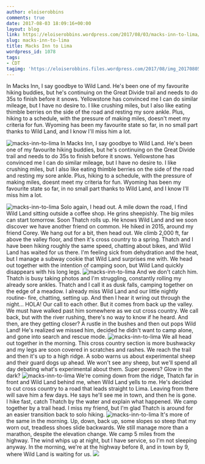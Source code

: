 ```yaml
---
author: eloiserobbins
comments: true
date: 2017-08-03 18:09:16+00:00
layout: blog
link: https://eloiserobbins.wordpress.com/2017/08/03/macks-inn-to-lima/
slug: macks-inn-to-lima
title: Macks Inn to Lima
wordpress_id: 1078
tags:
- CDT
tagimg: 'https://eloiserobbins.files.wordpress.com/2017/08/img_20170805_212545_207.jpg'
---
```


In Macks Inn, I say goodbye to Wild Land. He's been one of my favourite hiking buddies, but he's continuing on the Great Divide trail and needs to do 35s to finish before it snows. Yellowstone has convinced me I can do similar mileage, but I have no desire to. I like crushing miles, but I also like eating thimble berries on the side of the road and resting my sore ankle. Plus, hiking to a schedule, with the pressure of making miles, doesn't meet my criteria for fun. Wyoming has been my favourite state so far, in no small part thanks to Wild Land, and I know I'll miss him a lot.


![macks-inn-to-lima](https://eloiserobbins.files.wordpress.com/2017/08/img_20170805_212545_207.jpg)
In Macks Inn, I say goodbye to Wild Land. He's been one of my favourite hiking buddies, but he's continuing on the Great Divide trail and needs to do 35s to finish before it snows. Yellowstone has convinced me I can do similar mileage, but I have no desire to. I like crushing miles, but I also like eating thimble berries on the side of the road and resting my sore ankle. Plus, hiking to a schedule, with the pressure of making miles, doesnt meet my criteria for fun. Wyoming has been my favourite state so far, in no small part thanks to Wild Land, and I know I'll miss him a lot.

![macks-inn-to-lima](https://eloiserobbins.files.wordpress.com/2017/08/20170803_202659.jpg)
Solo again, I head out. A mile down the road, I find Wild Land sitting outside a coffee shop. He grins sheepishly. The big miles can start tomorrow. Soon Thatch rolls up. He knows Wild Land and we soon discover we have another friend on common. He hiked in 2015, around my friend Corey. We hang out for a bit, then head out. We climb 2,000 ft, far above the valley floor, and then it's cross country to a spring. Thatch and I have been hiking roughly the same speed, chatting about bikes, and Wild Land has waited for us there. I'm feeling sick from dehydration and the heat, but I manage a subway cookie that Wild Land surprises me with. We head out together with the intention of camping soon, but Wild Land quickly disappears with his long legs.
![macks-inn-to-lima](https://eloiserobbins.files.wordpress.com/2017/08/20170804_091159.jpg)
And we don't catch him. Thatch is busy taking photos and I'm struggling, constantly rolling my already sore ankles. Thatch and I call it as dusk falls, camping together on the edge of a meadow. I already miss Wild Land and our little nightly routine- fire, chatting, setting up. And then I hear it wring out through the night... HOLA! Our call to each other. But it comes from back up the valley. We must have walked past him somewhere as we cut cross country. We call back, but with the river rushing, there's no way to know if he heard. And then, are they getting closer? A rustle in the bushes and then out pops Wild Land! He's realized we missed him, decided he didn't want to camp alone, and gone into search and rescue mode.
![macks-inn-to-lima](https://eloiserobbins.files.wordpress.com/2017/08/20170804_113526.jpg)
We all head out together in the morning. This cross country section is more bushwacky and my legs are soon covered in scratches and rashes. We reach the trail and then it's up to a high ridge. A sobo  warns us about experimental sheep and their guard dogs up ahead. We won't see any sheep, but we'll spend all day debating what's experimental about them. Super powers? Glow in the dark?
![macks-inn-to-lima](https://eloiserobbins.files.wordpress.com/2017/08/20170804_120627.jpg)
We're coming down from the ridge, Thatch far in front and Wild Land behind me, when Wild Land yells to me. He's decided to cut cross country to a road that leads straight to Lima. Leaving from there will save him a few days. He says he'll see me in town, and then he is gone. I hike fast, catch Thatch by the water and explain what happened. We camp together by a trail head. I miss my friend, but I'm glad Thatch is around for an easier transition back to solo hiking.
![macks-inn-to-lima](https://eloiserobbins.files.wordpress.com/2017/08/20170804_121333.jpg)
It's more of the same in the morning. Up, down, back up, some slopes so steep that my worn out, treadless shoes slide backwards. We still manage more than a marathon, despite the elevation change. We camp 5 miles from the highway. The wind whips up at night, but I have service, so I'm not sleeping anyway. In the morning, we're at the highway before 8, and in town by 9, where Wild Land is waiting for us.
![](/data/user/0/org.wordpress.android/cache/20170804_140159749068292.jpg)
